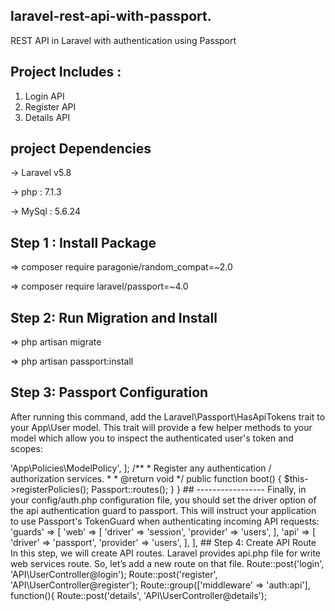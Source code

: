 
## laravel-rest-api-with-passport.

REST API in Laravel with authentication using Passport

## Project Includes : 

1) Login API
2) Register API
3) Details API

## project Dependencies

-> Laravel v5.8

-> php : 7.1.3 

-> MySql : 5.6.24

## Step 1 : Install Package

=> composer require paragonie/random_compat=~2.0

=> composer require laravel/passport=~4.0

## Step 2: Run Migration and Install

=> php artisan migrate

=> php artisan passport:install

## Step 3: Passport Configuration
 
 After running this command, add the Laravel\Passport\HasApiTokens trait to your App\User model. This trait will provide a few helper methods to your model which allow you to inspect the authenticated user's token and scopes:
 
 <?php

namespace App;

use Laravel\Passport\HasApiTokens;
use Illuminate\Notifications\Notifiable;
use Illuminate\Foundation\Auth\User as Authenticatable;

class User extends Authenticatable
{
    use HasApiTokens, Notifiable;
}

## ----------------
Next, you should call the Passport::routes method within the boot method of your AuthServiceProvider. This method will register the routes necessary to issue access tokens and revoke access tokens, clients, and personal access tokens:

<?php

namespace App\Providers;

use Laravel\Passport\Passport;
use Illuminate\Support\Facades\Gate;
use Illuminate\Foundation\Support\Providers\AuthServiceProvider as ServiceProvider;

class AuthServiceProvider extends ServiceProvider
{
    /**
     * The policy mappings for the application.
     *
     * @var array
     */
    protected $policies = [
        'App\Model' => 'App\Policies\ModelPolicy',
    ];

    /**
     * Register any authentication / authorization services.
     *
     * @return void
     */
    public function boot()
    {
        $this->registerPolicies();

        Passport::routes();
    }
}
## -----------------

Finally, in your config/auth.php configuration file, you should set the driver option of the api authentication guard to passport. This will instruct your application to use Passport's TokenGuard when authenticating incoming API requests:

'guards' => [
    'web' => [
        'driver' => 'session',
        'provider' => 'users',
    ],

    'api' => [
        'driver' => 'passport',
        'provider' => 'users',
    ],
],

## Step 4: Create API Route

In this step, we will create API routes. Laravel provides api.php file for write web services route. So, let’s add a new route on that file.

Route::post('login', 'API\UserController@login');
Route::post('register', 'API\UserController@register');
Route::group(['middleware' => 'auth:api'], function(){
Route::post('details', 'API\UserController@details');

